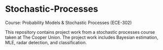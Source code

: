 # Stochastic-Processes
Course: Probability Models & Stochastic Processes (ECE-302)

This repository contains project work from a stochastic processes course taken at The Cooper Union. The
project work includes Bayesian estimation, MLE, radar detection, and classification.
